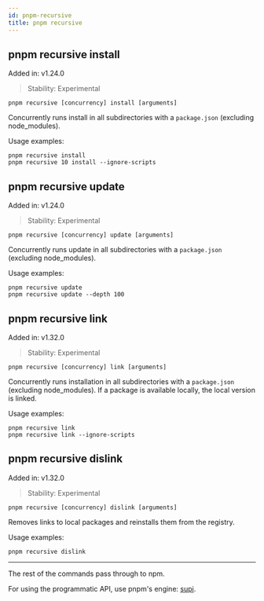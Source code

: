 ```yaml
---
id: pnpm-recursive
title: pnpm recursive
---
```


## pnpm recursive install

Added in: v1.24.0

> Stability: Experimental

```
pnpm recursive [concurrency] install [arguments]
```

Concurrently runs install in all subdirectories with a `package.json` (excluding node_modules).

Usage examples:

```
pnpm recursive install
pnpm recursive 10 install --ignore-scripts
```

## pnpm recursive update

Added in: v1.24.0

> Stability: Experimental

```
pnpm recursive [concurrency] update [arguments]
```

Concurrently runs update in all subdirectories with a `package.json` (excluding node_modules).

Usage examples:

```
pnpm recursive update
pnpm recursive update --depth 100
```

## pnpm recursive link

Added in: v1.32.0

> Stability: Experimental

```
pnpm recursive [concurrency] link [arguments]
```

Concurrently runs installation in all subdirectories with a `package.json` (excluding node_modules).
If a package is available locally, the local version is linked.

Usage examples:

```
pnpm recursive link
pnpm recursive link --ignore-scripts
```

## pnpm recursive dislink

Added in: v1.32.0

> Stability: Experimental

```
pnpm recursive [concurrency] dislink [arguments]
```

Removes links to local packages and reinstalls them from the registry.

Usage examples:

```
pnpm recursive dislink
```

***

The rest of the commands pass through to npm.

For using the programmatic API, use pnpm's engine: [supi](https://github.com/pnpm/supi).
